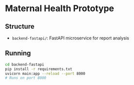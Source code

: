 # Maternal Health Prototype

## Structure

- `backend-fastapi/`: FastAPI microservice for report analysis

## Running

```bash
cd backend-fastapi
pip install -r requirements.txt
uvicorn main:app --reload --port 8000
# Runs on port 8000
```
